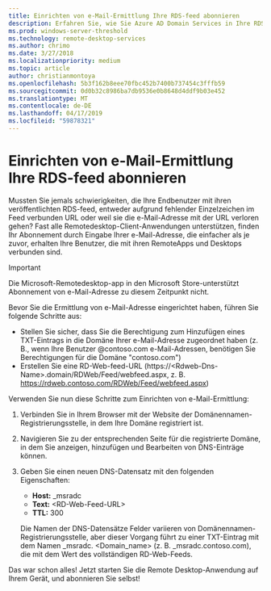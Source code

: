 ```yaml
---
title: Einrichten von e-Mail-Ermittlung Ihre RDS-feed abonnieren
description: Erfahren Sie, wie Sie Azure AD Domain Services in Ihre RDS-Bereitstellung integrieren.
ms.prod: windows-server-threshold
ms.technology: remote-desktop-services
ms.author: chrimo
ms.date: 3/27/2018
ms.localizationpriority: medium
ms.topic: article
author: christianmontoya
ms.openlocfilehash: 5b3f162b8eee70fbc452b7400b737454c3fffb59
ms.sourcegitcommit: 0d0b32c8986ba7db9536e0b8648d4ddf9b03e452
ms.translationtype: MT
ms.contentlocale: de-DE
ms.lasthandoff: 04/17/2019
ms.locfileid: "59878321"
---
```

# <a name="set-up-email-discovery-to-subscribe-to-your-rds-feed"></a>Einrichten von e-Mail-Ermittlung Ihre RDS-feed abonnieren

Mussten Sie jemals schwierigkeiten, die Ihre Endbenutzer mit ihren veröffentlichten RDS-feed, entweder aufgrund fehlender Einzelzeichen im Feed verbunden URL oder weil sie die e-Mail-Adresse mit der URL verloren gehen? Fast alle Remotedesktop-Client-Anwendungen unterstützen, finden Ihr Abonnement durch Eingabe Ihrer e-Mail-Adresse, die einfacher als je zuvor, erhalten Ihre Benutzer, die mit ihren RemoteApps und Desktops verbunden sind.

>[!IMPORTANT]
>Die Microsoft-Remotedesktop-app in den Microsoft Store-unterstützt Abonnement von e-Mail-Adresse zu diesem Zeitpunkt nicht.

Bevor Sie die Ermittlung von e-Mail-Adresse eingerichtet haben, führen Sie folgende Schritte aus:

- Stellen Sie sicher, dass Sie die Berechtigung zum Hinzufügen eines TXT-Eintrags in die Domäne Ihrer e-Mail-Adresse zugeordnet haben (z. B., wenn Ihre Benutzer @contoso.com e-Mail-Adressen, benötigen Sie Berechtigungen für die Domäne "contoso.com")
- Erstellen Sie eine RD-Web-feed-URL (https://\<Rdweb-Dns-Name\>.domain/RDWeb/Feed/webfeed.aspx, z. B. https://rdweb.contoso.com/RDWeb/Feed/webfeed.aspx)

Verwenden Sie nun diese Schritte zum Einrichten von e-Mail-Ermittlung:

1. Verbinden Sie in Ihrem Browser mit der Website der Domänennamen-Registrierungsstelle, in dem Ihre Domäne registriert ist.
2. Navigieren Sie zu der entsprechenden Seite für die registrierte Domäne, in dem Sie anzeigen, hinzufügen und Bearbeiten von DNS-Einträge können.
3. Geben Sie einen neuen DNS-Datensatz mit den folgenden Eigenschaften:
   - **Host:** _msradc
   - **Text:** \<RD-Web-Feed-URL\>
   - **TTL:** 300

   Die Namen der DNS-Datensätze Felder variieren von Domänennamen-Registrierungsstelle, aber dieser Vorgang führt zu einer TXT-Eintrag mit dem Namen _msradc. \<Domain_name\> (z. B. _msradc.contoso.com), die mit dem Wert des vollständigen RD-Web-Feeds.

Das war schon alles! Jetzt starten Sie die Remote Desktop-Anwendung auf Ihrem Gerät, und abonnieren Sie selbst!